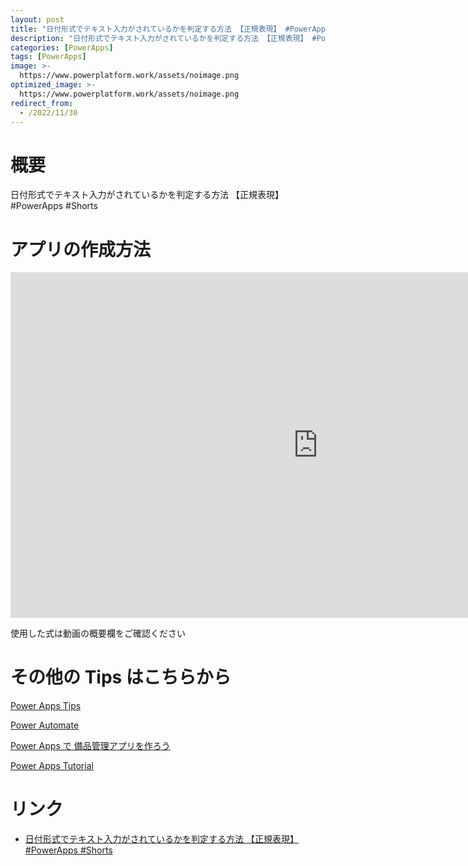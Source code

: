 ```yaml
---
layout: post
title: "日付形式でテキスト入力がされているかを判定する方法 【正規表現】 #PowerApps #Shorts"
description: "日付形式でテキスト入力がされているかを判定する方法 【正規表現】 #PowerApps #Shortsを動画で分かりやすく解説"
categories: [PowerApps]
tags: [PowerApps]
image: >-
  https://www.powerplatform.work/assets/noimage.png
optimized_image: >-
  https://www.powerplatform.work/assets/noimage.png
redirect_from:
  - /2022/11/30
---
```



#  概要

日付形式でテキスト入力がされているかを判定する方法 【正規表現】 #PowerApps #Shorts


# アプリの作成方法

<iframe width="983" height="553" src="https://www.youtube.com/embed/ahEJLLw_CGE" title="YouTube video player" frameborder="0" allow="accelerometer; autoplay; clipboard-write; encrypted-media; gyroscope; picture-in-picture" allowfullscreen></iframe>


使用した式は動画の概要欄をご確認ください


# その他の Tips はこちらから

[Power Apps Tips](https://www.youtube.com/watch?v=VrAQf3JQ7yM&list=PLVhFi1fb3DqakSLVMn22DDcySXh9jtzi- )


[Power Automate](https://www.youtube.com/watch?v=-YnJYT0ASEM&list=PLVhFi1fb3Dqbzic6GieqnLFgD3aTj-eHA)


[Power Apps で 備品管理アプリを作ろう](https://www.youtube.com/playlist?list=PLVhFi1fb3DqZM3HKb8Hea6XEL96990Fyn)


[Power Apps Tutorial](https://www.youtube.com/playlist?list=PLVhFi1fb3DqalxpL974VvAJvV4iWoSbe_)


# リンク


- [日付形式でテキスト入力がされているかを判定する方法 【正規表現】 #PowerApps #Shorts](https://www.youtube.com/watch?v=ahEJLLw_CGE)

